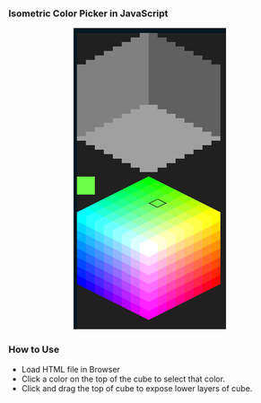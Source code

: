 ### Isometric Color Picker in JavaScript
<p align="center">
<img src="https://github.com/caiannello/isometric_colorpicker_js/blob/main/demo.png?raw=true"  />
</p>

### How to Use

- Load HTML file in Browser
- Click a color on the top of the cube to select that color. 
- Click and drag the top of cube to expose lower layers of cube.

